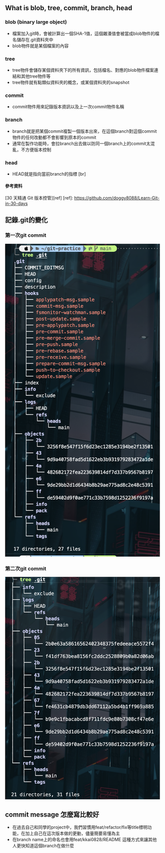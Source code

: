 ## What is blob, tree, commit, branch, head 
### blob (binary large object) 
* 檔案加入git時，會被計算出一個SHA-1值，這個雜湊值會被當成blob物件的檔名儲存在.git資料夾中
* blob物件就是某個檔案的內容

### tree
* tree物件會儲存某個資料夾下的所有資訊，包括檔名、對應的blob物件檔案連結和其他tree物件等
* tree物件就有點類似資料夾的概念，或某個資料夾的snapshot

### commit
* commit物件用來記錄版本資訊以及上一次commit物件名稱

### branch
* branch就是把某個commit複製一個版本出來，在這個branch對這個commit物件的任何改動都不會影響到原本的commit
* 通常在製作功能時，會拉branch出去做以防同一個branch上的commit太混亂，不方便版本控制

### head
* HEAD就是指向當前branch的指標
[br]
#### 參考資料
[30 天精通 Git 版本控管][ref]
[ref]: https://github.com/doggy8088/Learn-Git-in-30-days


## 記錄.git的變化
### 第一次git commit
![first commit](./assets/first.png)
### 第二次git commit
![second commit](./assets/second.png)

## commit message 怎麼寫比較好
* 在過去自己和同學的project中，我們習慣用feat/refactor/fix等title標明功能，在加上自己在這次版本做的更動，儘量簡要易懂為主
* 在branch name上的命名也會用feat/kkai0828/README 這種方式來讓其他人更快知道這個branch在做什麼
